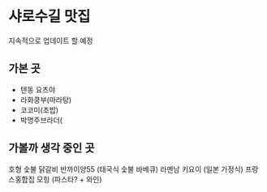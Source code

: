 # 샤로수길 맛집

지속적으로 업데이트 할 예정

## 가본 곳

- 텐동 요츠야
- 라화쿵부(마라탕)
- 코코미(초밥)
- 박명주브라더(

## 가볼까 생각 중인 곳

호형 숯불 닭갈비
반까이양55 (태국식 숯불 바베큐)
라멘남
키요이 (일본 가정식)
프랑스홍합집
모힝 (파스타? + 와인)
<!--stackedit_data:
eyJoaXN0b3J5IjpbLTIxMzQ4NjM1NTldfQ==
-->